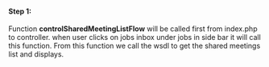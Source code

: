 #### Step 1:

Function **controlSharedMeetingListFlow** will be called first from index.php to controller. when user clicks on jobs inbox under jobs in side bar it will call this function. From this function we call the wsdl to get the shared meetings list and displays.
